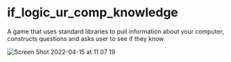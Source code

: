 # if_logic_ur_comp_knowledge
A game that uses standard libraries to pull information about your computer, constructs questions and asks user to see if they know 

![Screen Shot 2022-04-15 at 11 07 19](https://user-images.githubusercontent.com/58057784/163587470-abe94af0-4986-47a1-b09b-4725489dc74a.png)
